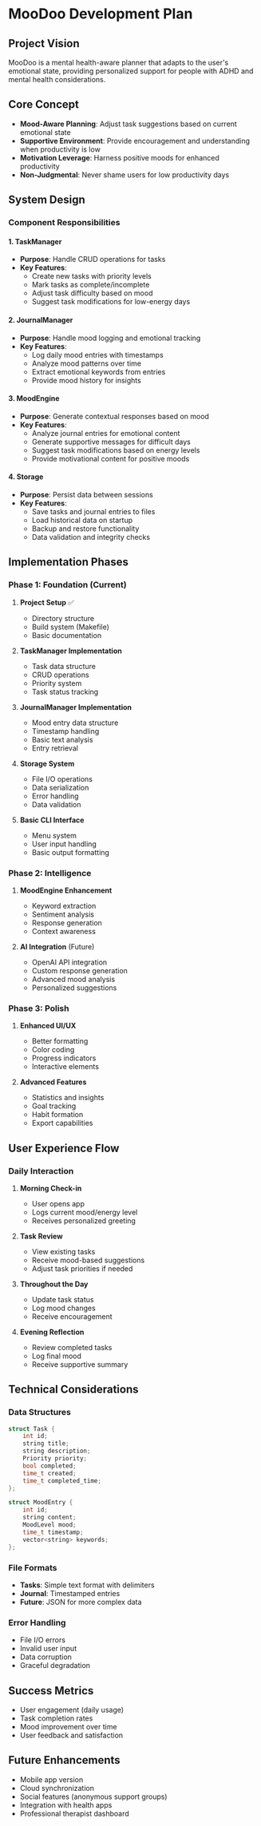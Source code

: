 # MooDoo Development Plan

## Project Vision
MooDoo is a mental health-aware planner that adapts to the user's emotional state, providing personalized support for people with ADHD and mental health considerations.

## Core Concept
- **Mood-Aware Planning**: Adjust task suggestions based on current emotional state
- **Supportive Environment**: Provide encouragement and understanding when productivity is low
- **Motivation Leverage**: Harness positive moods for enhanced productivity
- **Non-Judgmental**: Never shame users for low productivity days

## System Design

### Component Responsibilities

#### 1. TaskManager
- **Purpose**: Handle CRUD operations for tasks
- **Key Features**:
  - Create new tasks with priority levels
  - Mark tasks as complete/incomplete
  - Adjust task difficulty based on mood
  - Suggest task modifications for low-energy days

#### 2. JournalManager
- **Purpose**: Handle mood logging and emotional tracking
- **Key Features**:
  - Log daily mood entries with timestamps
  - Analyze mood patterns over time
  - Extract emotional keywords from entries
  - Provide mood history for insights

#### 3. MoodEngine
- **Purpose**: Generate contextual responses based on mood
- **Key Features**:
  - Analyze journal entries for emotional content
  - Generate supportive messages for difficult days
  - Suggest task modifications based on energy levels
  - Provide motivational content for positive moods

#### 4. Storage
- **Purpose**: Persist data between sessions
- **Key Features**:
  - Save tasks and journal entries to files
  - Load historical data on startup
  - Backup and restore functionality
  - Data validation and integrity checks

## Implementation Phases

### Phase 1: Foundation (Current)
1. **Project Setup** ✅
   - Directory structure
   - Build system (Makefile)
   - Basic documentation

2. **TaskManager Implementation**
   - Task data structure
   - CRUD operations
   - Priority system
   - Task status tracking

3. **JournalManager Implementation**
   - Mood entry data structure
   - Timestamp handling
   - Basic text analysis
   - Entry retrieval

4. **Storage System**
   - File I/O operations
   - Data serialization
   - Error handling
   - Data validation

5. **Basic CLI Interface**
   - Menu system
   - User input handling
   - Basic output formatting

### Phase 2: Intelligence
1. **MoodEngine Enhancement**
   - Keyword extraction
   - Sentiment analysis
   - Response generation
   - Context awareness

2. **AI Integration** (Future)
   - OpenAI API integration
   - Custom response generation
   - Advanced mood analysis
   - Personalized suggestions

### Phase 3: Polish
1. **Enhanced UI/UX**
   - Better formatting
   - Color coding
   - Progress indicators
   - Interactive elements

2. **Advanced Features**
   - Statistics and insights
   - Goal tracking
   - Habit formation
   - Export capabilities

## User Experience Flow

### Daily Interaction
1. **Morning Check-in**
   - User opens app
   - Logs current mood/energy level
   - Receives personalized greeting

2. **Task Review**
   - View existing tasks
   - Receive mood-based suggestions
   - Adjust task priorities if needed

3. **Throughout the Day**
   - Update task status
   - Log mood changes
   - Receive encouragement

4. **Evening Reflection**
   - Review completed tasks
   - Log final mood
   - Receive supportive summary

## Technical Considerations

### Data Structures
```cpp
struct Task {
    int id;
    string title;
    string description;
    Priority priority;
    bool completed;
    time_t created;
    time_t completed_time;
};

struct MoodEntry {
    int id;
    string content;
    MoodLevel mood;
    time_t timestamp;
    vector<string> keywords;
};
```

### File Formats
- **Tasks**: Simple text format with delimiters
- **Journal**: Timestamped entries
- **Future**: JSON for more complex data

### Error Handling
- File I/O errors
- Invalid user input
- Data corruption
- Graceful degradation

## Success Metrics
- User engagement (daily usage)
- Task completion rates
- Mood improvement over time
- User feedback and satisfaction

## Future Enhancements
- Mobile app version
- Cloud synchronization
- Social features (anonymous support groups)
- Integration with health apps
- Professional therapist dashboard
